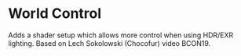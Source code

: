 # World Control
Adds a shader setup which allows more control when using HDR/EXR lighting. Based on Lech Sokolowski (Chocofur) video BCON19.
